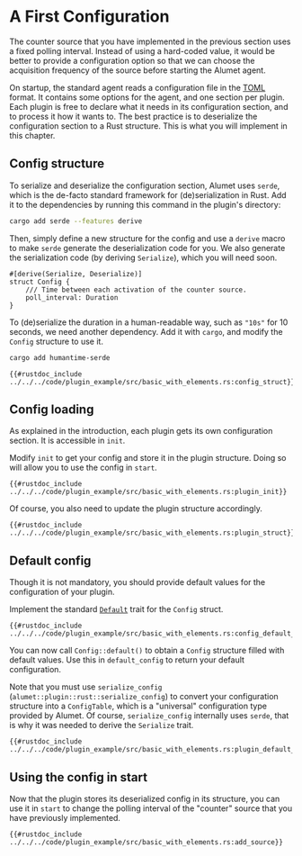 # A First Configuration

The counter source that you have implemented in the previous section uses a fixed polling interval.
Instead of using a hard-coded value, it would be better to provide a configuration option so that we can choose the acquisition frequency of the source before starting the Alumet agent.

On startup, the standard agent reads a configuration file in the [TOML](https://toml.io) format.
It contains some options for the agent, and one section per plugin.
Each plugin is free to declare what it needs in its configuration section, and to process it how it wants to.
The best practice is to deserialize the configuration section to a Rust structure.
This is what you will implement in this chapter.

## Config structure

To serialize and deserialize the configuration section, Alumet uses `serde`, which is the de-facto standard framework for (de)serialization in Rust.
Add it to the dependencies by running this command in the plugin's directory:
```sh
cargo add serde --features derive
```

Then, simply define a new structure for the config and use a `derive` macro to make `serde` generate the deserialization code for you. We also generate the serialization code (by deriving `Serialize`), which you will need soon.
```rust,ignore
#[derive(Serialize, Deserialize)]
struct Config {
    /// Time between each activation of the counter source.
    poll_interval: Duration
}
```

To (de)serialize the duration in a human-readable way, such as `"10s"` for 10 seconds, we need another dependency.
Add it with `cargo`, and modify the `Config` structure to use it.

```sh
cargo add humantime-serde
```

```rust,ignore
{{#rustdoc_include ../../../code/plugin_example/src/basic_with_elements.rs:config_struct}}
```

## Config loading

As explained in the introduction, each plugin gets its own configuration section.
It is accessible in `init`.

Modify `init` to get your config and store it in the plugin structure.
Doing so will allow you to use the config in `start`.

```rust,ignore
{{#rustdoc_include ../../../code/plugin_example/src/basic_with_elements.rs:plugin_init}}
```

Of course, you also need to update the plugin structure accordingly.
```rust,ignore
{{#rustdoc_include ../../../code/plugin_example/src/basic_with_elements.rs:plugin_struct}}
```

## Default config

Though it is not mandatory, you should provide default values for the configuration of your plugin.

Implement the standard [`Default`](https://doc.rust-lang.org/std/default/trait.Default.html) trait for the `Config` struct.

```rust,ignore
{{#rustdoc_include ../../../code/plugin_example/src/basic_with_elements.rs:config_default_impl}}
```

You can now call `Config::default()` to obtain a `Config` structure filled with default values.
Use this in `default_config` to return your default configuration.

Note that you must use `serialize_config` (`alumet::plugin::rust::serialize_config`) to convert your configuration structure into a `ConfigTable`, which is a "universal" configuration type provided by Alumet. Of course, `serialize_config` internally uses `serde`, that is why it was needed to derive the `Serialize` trait.

```rust,ignore
{{#rustdoc_include ../../../code/plugin_example/src/basic_with_elements.rs:plugin_default_config}}
```

## Using the config in start

Now that the plugin stores its deserialized config in its structure, you can use it in `start` to change the polling interval of the "counter" source that you have previously implemented.

```rust,ignore
{{#rustdoc_include ../../../code/plugin_example/src/basic_with_elements.rs:add_source}}
```
